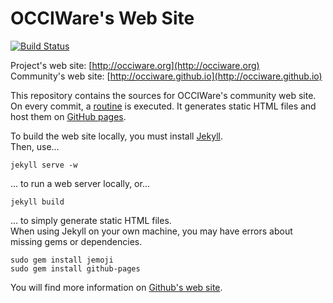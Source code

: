 # OCCIWare's Web Site

[![Build Status](https://travis-ci.org/occiware/occiware.github.io.svg?branch=master)](https://travis-ci.org/occiware/occiware.github.io)

Project's web site: [http://occiware.org](http://occiware.org)  
Community's web site: [http://occiware.github.io](http://occiware.github.io)

This repository contains the sources for OCCIWare's community web site.  
On every commit, a [routine](http://jekyllrb.com/) is executed. It generates static HTML files and host 
them on [GitHub pages](https://pages.github.com/).

To build the web site locally, you must install [Jekyll](http://jekyllrb.com/).    
Then, use...

	jekyll serve -w

... to run a web server locally, or... 

	jekyll build

... to simply generate static HTML files.  
When using Jekyll on your own machine, you may have errors about missing gems or dependencies.

	sudo gem install jemoji
	sudo gem install github-pages

You will find more information on [Github's web site](https://help.github.com/articles/setting-up-your-pages-site-locally-with-jekyll/).	
